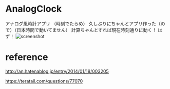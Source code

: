 # AnalogClock
アナログ風時計アプリ （時刻でたらめ）
久しぶりにちゃんとアプリ作った（ので）（日本時間で動いてません）
計算ちゃんとすれば現在時刻通りに動く！ はず！
![screenshot](https://github.com/ueao/AnalogClock/Clock/Analogtokei.png)

# reference
http://an.hatenablog.jp/entry/2014/01/18/003205

https://teratail.com/questions/77070
